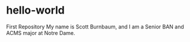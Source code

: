 # hello-world
First Repository
My name is Scott Burnbaum, and I am a Senior BAN and ACMS major at Notre Dame.
